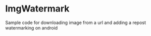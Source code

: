 # ImgWatermark
Sample code for downloading image from a url and adding a repost  watermarking on android
